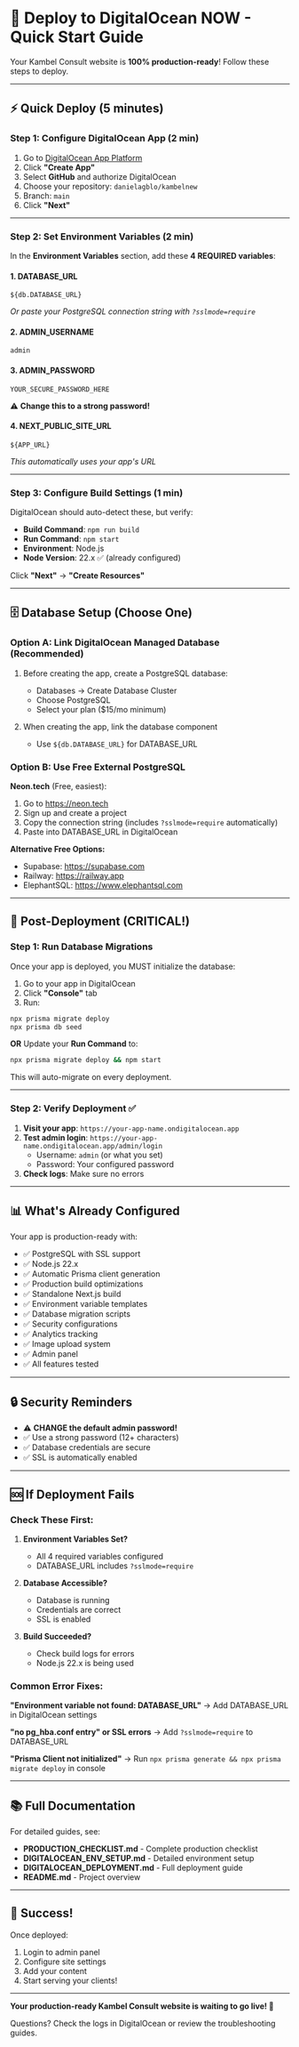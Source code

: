 # 🚀 Deploy to DigitalOcean NOW - Quick Start Guide

Your Kambel Consult website is **100% production-ready**! Follow these steps to deploy.

---

## ⚡ Quick Deploy (5 minutes)

### Step 1: Configure DigitalOcean App (2 min)

1. Go to [DigitalOcean App Platform](https://cloud.digitalocean.com/apps)
2. Click **"Create App"**
3. Select **GitHub** and authorize DigitalOcean
4. Choose your repository: `danielagblo/kambelnew`
5. Branch: `main`
6. Click **"Next"**

---

### Step 2: Set Environment Variables (2 min)

In the **Environment Variables** section, add these **4 REQUIRED variables**:

#### 1. DATABASE_URL
```
${db.DATABASE_URL}
```
*Or paste your PostgreSQL connection string with `?sslmode=require`*

#### 2. ADMIN_USERNAME
```
admin
```

#### 3. ADMIN_PASSWORD
```
YOUR_SECURE_PASSWORD_HERE
```
⚠️ **Change this to a strong password!**

#### 4. NEXT_PUBLIC_SITE_URL
```
${APP_URL}
```
*This automatically uses your app's URL*

---

### Step 3: Configure Build Settings (1 min)

DigitalOcean should auto-detect these, but verify:

- **Build Command**: `npm run build`
- **Run Command**: `npm start`
- **Environment**: Node.js
- **Node Version**: 22.x ✅ (already configured)

Click **"Next"** → **"Create Resources"**

---

## 🗄️ Database Setup (Choose One)

### Option A: Link DigitalOcean Managed Database (Recommended)

1. Before creating the app, create a PostgreSQL database:
   - Databases → Create Database Cluster
   - Choose PostgreSQL
   - Select your plan ($15/mo minimum)
   
2. When creating the app, link the database component
   - Use `${db.DATABASE_URL}` for DATABASE_URL

### Option B: Use Free External PostgreSQL

**Neon.tech** (Free, easiest):
1. Go to https://neon.tech
2. Sign up and create a project
3. Copy the connection string (includes `?sslmode=require` automatically)
4. Paste into DATABASE_URL in DigitalOcean

**Alternative Free Options:**
- Supabase: https://supabase.com
- Railway: https://railway.app
- ElephantSQL: https://www.elephantsql.com

---

## 🎯 Post-Deployment (CRITICAL!)

### Step 1: Run Database Migrations

Once your app is deployed, you MUST initialize the database:

1. Go to your app in DigitalOcean
2. Click **"Console"** tab
3. Run:
```bash
npx prisma migrate deploy
npx prisma db seed
```

**OR** Update your **Run Command** to:
```bash
npx prisma migrate deploy && npm start
```
This will auto-migrate on every deployment.

---

### Step 2: Verify Deployment ✅

1. **Visit your app**: `https://your-app-name.ondigitalocean.app`
2. **Test admin login**: `https://your-app-name.ondigitalocean.app/admin/login`
   - Username: `admin` (or what you set)
   - Password: Your configured password
3. **Check logs**: Make sure no errors

---

## 📊 What's Already Configured

Your app is production-ready with:

- ✅ PostgreSQL with SSL support
- ✅ Node.js 22.x
- ✅ Automatic Prisma client generation
- ✅ Production build optimizations
- ✅ Standalone Next.js build
- ✅ Environment variable templates
- ✅ Database migration scripts
- ✅ Security configurations
- ✅ Analytics tracking
- ✅ Image upload system
- ✅ Admin panel
- ✅ All features tested

---

## 🔒 Security Reminders

- ⚠️ **CHANGE the default admin password!**
- ✅ Use a strong password (12+ characters)
- ✅ Database credentials are secure
- ✅ SSL is automatically enabled

---

## 🆘 If Deployment Fails

### Check These First:

1. **Environment Variables Set?**
   - All 4 required variables configured
   - DATABASE_URL includes `?sslmode=require`

2. **Database Accessible?**
   - Database is running
   - Credentials are correct
   - SSL is enabled

3. **Build Succeeded?**
   - Check build logs for errors
   - Node.js 22.x is being used

### Common Error Fixes:

**"Environment variable not found: DATABASE_URL"**
→ Add DATABASE_URL in DigitalOcean settings

**"no pg_hba.conf entry" or SSL errors**
→ Add `?sslmode=require` to DATABASE_URL

**"Prisma Client not initialized"**
→ Run `npx prisma generate && npx prisma migrate deploy` in console

---

## 📚 Full Documentation

For detailed guides, see:
- **PRODUCTION_CHECKLIST.md** - Complete production checklist
- **DIGITALOCEAN_ENV_SETUP.md** - Detailed environment setup
- **DIGITALOCEAN_DEPLOYMENT.md** - Full deployment guide
- **README.md** - Project overview

---

## 🎉 Success!

Once deployed:

1. Login to admin panel
2. Configure site settings
3. Add your content
4. Start serving your clients!

---

**Your production-ready Kambel Consult website is waiting to go live! 🚀**

Questions? Check the logs in DigitalOcean or review the troubleshooting guides.


